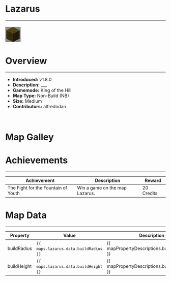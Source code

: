 <!-- replace _map_ with the actual map name -->
<!-- change gamemode type for the Map data description  -->
# Lazarus

***

#### ![lazarusicon](../assets/maps/lazarus/lazarus-icon.jpg)

# Overview
***
- **Introduced:** v1.8.0
- **Description:** ___
- **Gamemode:** King of the Hill
- **Map Type:** Non-Build (NB)
- **Size:** Medium
- **Contributors:** alfredodan

<br />  

# Map Galley

# Achievements
***

| Achievement | Description | Reward |
| ----- | ----- | ------ |
| The Fight for the Fountain of Youth | Win a game on the map Lazarus. | 20 Credits |



# Map Data
***

| Property | Value | Description |
| ----------- | ----------- | ------ |
| buildRadius |`{{ maps.lazarus.data.buildRadius }}`| {{ mapPropertyDescriptions.buildRadius.koth }} |
| buildHeight |`{{ maps.lazarus.data.buildHeight }}`| {{ mapPropertyDescriptions.buildHeight.koth }} |